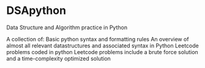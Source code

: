 # DSApython
Data Structure and Algorithm practice in Python

A collection of:
  Basic python syntax and formatting rules
  An overview of almost all relevant datastructures and associated syntax in Python
  Leetcode problems coded in python
    Leetcode problems include a brute force solution and a time-complexity optimized solution
